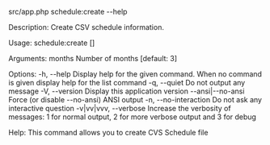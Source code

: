 src/app.php schedule:create --help

Description:
Create CSV schedule information.

Usage:
schedule:create [<months>]

Arguments:
months                Number of months [default: 3]

Options:
-h, --help            Display help for the given command. When no command is given display help for the list command
-q, --quiet           Do not output any message
-V, --version         Display this application version
--ansi|--no-ansi  Force (or disable --no-ansi) ANSI output
-n, --no-interaction  Do not ask any interactive question
-v|vv|vvv, --verbose  Increase the verbosity of messages: 1 for normal output, 2 for more verbose output and 3 for debug

Help:
This command allows you to create CVS Schedule file
